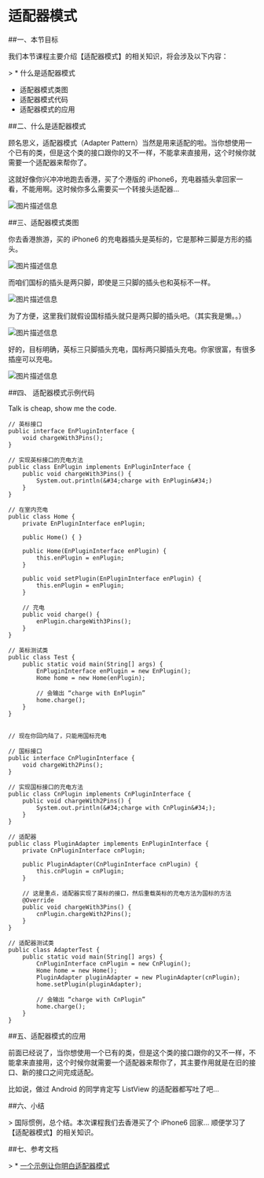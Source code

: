 # 适配器模式


##一、本节目标

我们本节课程主要介绍【适配器模式】的相关知识，将会涉及以下内容：

&gt; * 什么是适配器模式
* 适配器模式类图
* 适配器模式代码
* 适配器模式的应用


##二、什么是适配器模式

顾名思义，适配器模式（Adapter Pattern）当然是用来适配的啦。当你想使用一个已有的类，但是这个类的接口跟你的又不一样，不能拿来直接用，这个时候你就需要一个适配器来帮你了。

这就好像你兴冲冲地跑去香港，买了个港版的 iPhone6，充电器插头拿回家一看，不能用啊。这时候你多么需要买一个转接头适配器...

![图片描述信息](https://dn-anything-about-doc.qbox.me/userid46108labid868time1429155834110?watermark/1/image/aHR0cDovL3N5bC1zdGF0aWMucWluaXVkbi5jb20vaW1nL3dhdGVybWFyay5wbmc=/dissolve/60/gravity/SouthEast/dx/0/dy/10)

##三、适配器模式类图

你去香港旅游，买的 iPhone6 的充电器插头是英标的，它是那种三脚是方形的插头。

![图片描述信息](https://dn-anything-about-doc.qbox.me/userid46108labid868time1429155854014?watermark/1/image/aHR0cDovL3N5bC1zdGF0aWMucWluaXVkbi5jb20vaW1nL3dhdGVybWFyay5wbmc=/dissolve/60/gravity/SouthEast/dx/0/dy/10)

而咱们国标的插头是两只脚，即使是三只脚的插头也和英标不一样。

![图片描述信息](https://dn-anything-about-doc.qbox.me/userid46108labid868time1429155880264?watermark/1/image/aHR0cDovL3N5bC1zdGF0aWMucWluaXVkbi5jb20vaW1nL3dhdGVybWFyay5wbmc=/dissolve/60/gravity/SouthEast/dx/0/dy/10)

为了方便，这里我们就假设国标插头就只是两只脚的插头吧。（其实我是懒。。）

![图片描述信息](https://dn-anything-about-doc.qbox.me/userid46108labid868time1429155891679?watermark/1/image/aHR0cDovL3N5bC1zdGF0aWMucWluaXVkbi5jb20vaW1nL3dhdGVybWFyay5wbmc=/dissolve/60/gravity/SouthEast/dx/0/dy/10)

好的，目标明确，英标三只脚插头充电，国标两只脚插头充电。你家很富，有很多插座可以充电。

![图片描述信息](https://dn-anything-about-doc.qbox.me/userid46108labid868time1429155811802?watermark/1/image/aHR0cDovL3N5bC1zdGF0aWMucWluaXVkbi5jb20vaW1nL3dhdGVybWFyay5wbmc=/dissolve/60/gravity/SouthEast/dx/0/dy/10)

##四、 适配器模式示例代码

Talk is cheap, show me the code.

```
// 英标接口
public interface EnPluginInterface {
    void chargeWith3Pins();
}

// 实现英标接口的充电方法
public class EnPlugin implements EnPluginInterface {
    public void chargeWith3Pins() {
        System.out.println(&#34;charge with EnPlugin&#34;)
    }
}

// 在室内充电
public class Home {
    private EnPluginInterface enPlugin;

    public Home() { }

    public Home(EnPluginInterface enPlugin) {
        this.enPlugin = enPlugin;
    }

    public void setPlugin(EnPluginInterface enPlugin) {
        this.enPlugin = enPlugin;
    }

    // 充电
    public void charge() {
        enPlugin.chargeWith3Pins();
    }
}

// 英标测试类
public class Test {
    public static void main(String[] args) {
        EnPluginInterface enPlugin = new EnPlugin();
        Home home = new Home(enPlugin);
        
        // 会输出 “charge with EnPlugin”
        home.charge();
    }
}


// 现在你回内陆了，只能用国标充电

// 国标接口
public interface CnPluginInterface {
    void chargeWith2Pins();
}

// 实现国标接口的充电方法
public class CnPlugin implements CnPluginInterface {
    public void chargeWith2Pins() {
        System.out.println(&#34;charge with CnPlugin&#34;);
    }
}

// 适配器
public class PluginAdapter implements EnPluginInterface {
    private CnPluginInterface cnPlugin;

    public PluginAdapter(CnPluginInterface cnPlugin) {
        this.cnPlugin = cnPlugin;
    }

    // 这是重点，适配器实现了英标的接口，然后重载英标的充电方法为国标的方法
    @Override
    public void chargeWith3Pins() {
        cnPlugin.chargeWith2Pins();
    }
}

// 适配器测试类
public class AdapterTest {
    public static void main(String[] args) {
        CnPluginInterface cnPlugin = new CnPlugin();
        Home home = new Home();
        PluginAdapter pluginAdapter = new PluginAdapter(cnPlugin);
        home.setPlugin(pluginAdapter);
        
        // 会输出 “charge with CnPlugin”
        home.charge();
    }
}

```


##五、适配器模式的应用

前面已经说了，当你想使用一个已有的类，但是这个类的接口跟你的又不一样，不能拿来直接用，这个时候你就需要一个适配器来帮你了，其主要作用就是在旧的接口、新的接口之间完成适配。

比如说，做过 Android 的同学肯定写 ListView 的适配器都写吐了吧...


##六、小结

&gt; 国际惯例，总个结。本次课程我们去香港买了个 iPhone6 回家... 顺便学习了【适配器模式】的相关知识。


##七、参考文档

&gt; * [一个示例让你明白适配器模式](http://blog.csdn.net/zhangjg_blog/article/details/18735243)

